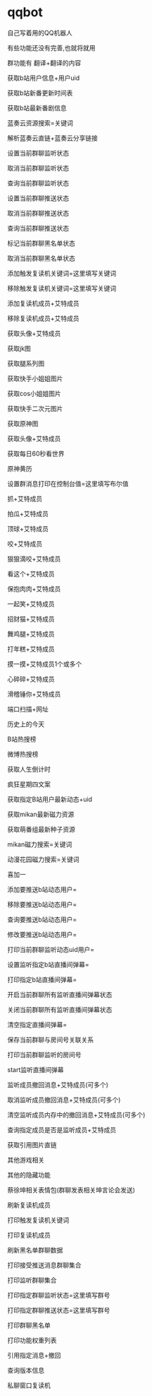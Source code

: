 # qqbot
自己写着用的QQ机器人

有些功能还没有完善,也就将就用

群功能有
翻译+翻译的内容

获取b站用户信息+用户uid

获取b站新番更新时间表

获取b站最新番剧信息

蓝奏云资源搜索=关键词

解析蓝奏云直链+蓝奏云分享链接

设置当前群聊监听状态

取消当前群聊监听状态

查询当前群聊监听状态

设置当前群聊推送状态

取消当前群聊推送状态

查询当前群聊推送状态

标记当前群聊黑名单状态

取消当前群聊黑名单状态

添加触发复读机关键词=这里填写关键词

移除触发复读机关键词=这里填写关键词

添加复读机成员+艾特成员

移除复读机成员+艾特成员

获取头像+艾特成员

获取jk图

获取腿系列图

获取快手小姐姐图片

获取cos小姐姐图片

获取快手二次元图片

获取原神图

获取头像+艾特成员

获取每日60秒看世界

原神黄历

设置群消息打印在控制台值=这里填写布尔值

抓+艾特成员

拍瓜+艾特成员

顶球+艾特成员

咬+艾特成员

狠狠滴咬+艾特成员

看这个+艾特成员

保抱肉肉+艾特成员

一起笑+艾特成员

招财猫+艾特成员

舞鸡腿+艾特成员

打年糕+艾特成员

摸一摸+艾特成员1个或多个

心碎碎+艾特成员

滑稽锤你+艾特成员

端口扫描+网址

历史上的今天

B站热搜榜

微博热搜榜

获取人生倒计时

疯狂星期四文案

获取指定B站用户最新动态+uid

获取mikan最新磁力资源

获取萌番组最新种子资源

mikan磁力搜索=关键词

动漫花园磁力搜索=关键词

喜加一

添加要推送b站动态用户=

移除要推送b站动态用户=

查询要推送b站动态用户=

修改要推送b站动态用户=

打印当前群聊监听动态uid用户=

设置监听指定b站直播间弹幕=

打印指定b站直播间弹幕=

开启当前群聊所有监听直播间弹幕状态

关闭当前群聊所有监听直播间弹幕状态

清空指定直播间弹幕=

保存当前群聊与房间号关联关系

打印当前群聊监听的房间号

start监听直播间弹幕

监听成员撤回消息+艾特成员(可多个)

取消监听成员撤回消息+艾特成员(可多个)

清空监听成员内存中的撤回消息+艾特成员(可多个)

查询指定成员是否是监听成员+艾特成员

获取引用图片直链

其他游戏相关



其他的隐藏功能

蔡徐坤相关表情包(群聊发表相关坤言论会发送)

刷新复读机成员

打印触发复读机关键词

打印复读机成员

刷新黑名单群聊数据

打印接受推送消息群聊集合

打印监听群聊集合

打印指定群聊监听状态=这里填写群号

打印指定群聊推送状态=这里填写群号

打印群聊黑名单

打印功能权重列表

引用指定消息+撤回

查询版本信息

私聊窗口复读机

